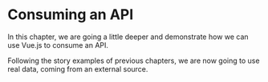 # Consuming an API
In this chapter, we are going a little deeper and demonstrate how we can use Vue.js to consume an API.

Following the story examples of previous chapters, we are now going to use real data, coming from an external source.

